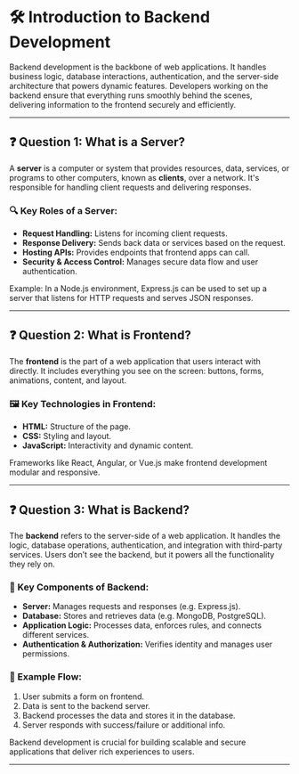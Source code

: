 # 🛠️ Introduction to Backend Development

Backend development is the backbone of web applications. It handles business logic, database interactions, authentication, and the server-side architecture that powers dynamic features. Developers working on the backend ensure that everything runs smoothly behind the scenes, delivering information to the frontend securely and efficiently.

---

## ❓ Question 1: What is a Server?

A **server** is a computer or system that provides resources, data, services, or programs to other computers, known as **clients**, over a network. It's responsible for handling client requests and delivering responses.

### 🔍 Key Roles of a Server:
- **Request Handling:** Listens for incoming client requests.
- **Response Delivery:** Sends back data or services based on the request.
- **Hosting APIs:** Provides endpoints that frontend apps can call.
- **Security & Access Control:** Manages secure data flow and user authentication.

Example: In a Node.js environment, Express.js can be used to set up a server that listens for HTTP requests and serves JSON responses.

---

## ❓ Question 2: What is Frontend?

The **frontend** is the part of a web application that users interact with directly. It includes everything you see on the screen: buttons, forms, animations, content, and layout.

### 🖼️ Key Technologies in Frontend:
- **HTML:** Structure of the page.
- **CSS:** Styling and layout.
- **JavaScript:** Interactivity and dynamic content.

Frameworks like React, Angular, or Vue.js make frontend development modular and responsive.

---

## ❓ Question 3: What is Backend?

The **backend** refers to the server-side of a web application. It handles the logic, database operations, authentication, and integration with third-party services. Users don’t see the backend, but it powers all the functionality they rely on.

### 🧠 Key Components of Backend:
- **Server:** Manages requests and responses (e.g. Express.js).
- **Database:** Stores and retrieves data (e.g. MongoDB, PostgreSQL).
- **Application Logic:** Processes data, enforces rules, and connects different services.
- **Authentication & Authorization:** Verifies identity and manages user permissions.

### 🔗 Example Flow:
1. User submits a form on frontend.
2. Data is sent to the backend server.
3. Backend processes the data and stores it in the database.
4. Server responds with success/failure or additional info.

Backend development is crucial for building scalable and secure applications that deliver rich experiences to users.

---
